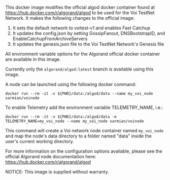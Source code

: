 This docker image modifies the official algod docker container found at https://hub.docker.com/r/algorand/algod to be used for the Voi TestNet Network. It makes the following changes to the official image:

1. It sets the default network to voitest-v1 and enables Fast Catchup
2. It updates the config.json by setting GossipFanout, DNSBootstrapID, and EnableCatchupFromArchiveServers
2. It updates the genesis.json file to the Voi TestNet Network's Genesis file

All environment variable options for the Algorand official docker container are available in this image.

Currently only the `algorand/algod:latest` branch is available using this image.

A node can be launched using the following docker command:

```docker run --rm -it -v ${PWD}/data:/algod/data --name my_voi_node xarmian/voinode```

To enable Telemetry add the environment variable TELEMETRY_NAME, i.e.:

```docker run --rm -it -v ${PWD}/data:/algod/data -e TELEMETRY_NAME=my_voi_node --name my_voi_node xarmian/voinode```

This command will create a Voi network node container named `my_voi_node` and map the node's data directory to a folder named "data" inside the user's current working directory.

For more information on the configuration options available, please see the official Algorand node documentation here: https://hub.docker.com/r/algorand/algod

NOTICE: This image is supplied without warranty.
